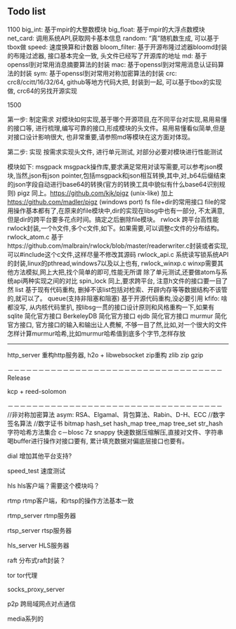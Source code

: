 ## Todo list
1100
big_int: 基于mpir的大整数模块
big_float: 基于mpir的大浮点数模块
net_card: 调用系统API,获取网卡基本信息
random: “真”随机数生成, 可以基于tbox做
speed: 速度换算和计数器
bloom_filter: 基于开源布隆过滤器bloomd封装的布隆过滤器, 接口基本完全一致, 头文件已经写了开源库的地址
md: 基于openssl到对常用消息摘要算法的封装
mac: 基于openssl到对常用消息认证码算法的封装
sym: 基于openssl到对常用对称加密算法的封装
crc: crc8/ccitt/16/32/64, github等地方代码大把, 封装到一起, 可以基于tbox的实现做, crc64的另找开源实现

1500

第一步: 制定需求
对模块如何实现,基于哪个开源项目,在不同平台对实现,易用易懂的接口等, 进行梳理,编写可靠的接口,形成模块的头文件。易用易懂看似简单,但是对接口设计影响很大, 也非常重要,请参照md等模块在这方面对体现。

第二步: 实现
按需求实现头文件, 进行单元测试, 对部分必要对模块进行性能测试

模块如下:
msgpack msgpack操作库,要求满足常用对读写需要,可以参考json模块,当然,json有json pointer,包括msgpack和json相互转换,其中,对_b64后缀结束的json字段自动进行base64的转换(官方的转换工具中貌似有什么base64识别规则)
pigz 同上。https://github.com/kjk/pigz (unix-like) 加上 https://github.com/madler/pigz (windows port)
fs file+dir的常用接口 file的常用操作基本都有了,在原来的file模块中,dir的实现在libsg中也有一部分, 不太满意, 但是dir的跨平台要多花点时间。搞定之后删除file模块。
rwlock 跨平台高性能rwlock封装,一个h文件,多个c文件,如下。如果需要,可以调整c文件的分布结构。
      rwlock_atom.c    基于https://github.com/malbrain/rwlock/blob/master/readerwriter.c封装或者实现,可以#include这个c文件,这样尽量不修改其源码
      rwlock_api.c 系统读写锁系统API的封装,linux的pthread,windows7以及以上也有, 
      rwlock_winxp.c   winxp需要其他方法模拟,网上大把,找个简单的即可,性能无所谓
      除了单元测试,还要做atom与系统api两种实现之间的对比
spin_lock 同上,要求跨平台, 注意h文件的接口要一目了然
list 基于现有代码重构, 删掉不该list包括对检索、开辟内存等等数据结构不该管的,就可以了。
queue(支持非阻塞和阻塞) 基于开源代码重构,没必要引用
kfifo: 啥都没写, 从内核代码里扒, 按libsg一贯的接口设计原则和风格重构一下,如果有
sqlite 简化官方接口
BerkeleyDB 简化官方接口
ejdb 简化官方接口
murmur 简化官方接口, 官方接口的输入和输出让人费解, 不够一目了然,比如,对一个很大的文件怎样计算murmur哈希,比如murmur哈希值到底多个字节,怎样存放


------------------------------------------------------------

http_server 重构http服务器, h2o + libwebsocket
zip重构 zlib zip gzip

－－－－－－－－－－－－－－－－－－－－－－－－－－－－－－－－－－－ Release

kcp + reed-solomon


－－－－－－－－－－－－－－－－－－－－－－－－－－－－－－－－－－－
//非对称加密算法 asym: RSA、Elgamal、背包算法、Rabin、D-H、ECC
//数字签名算法
//数字证书
bitmap
  hash_set
  hash_map
  tree_map
  tree_set
str_hash 字符哈希方法集合
c－blosc
7z
snappy 快速数据压缩解压,直接对文件、字符串喝buffer进行操作对接口要有, 累计填充数据对偏底层接口也要有。


dial 增加其他平台支持?
  
speed_test 速度测试

hls hls客户端？需要这个模块吗？

rtmp rtmp客户端，和rtsp的操作方法基本一致

rtmp_server rtmp服务器

rtsp_server rtsp服务器

hls_server HLS服务器

raft 分布式raft封装？

tor tor代理

socks_proxy_server

p2p 跨局域网点对点通信

media系列的